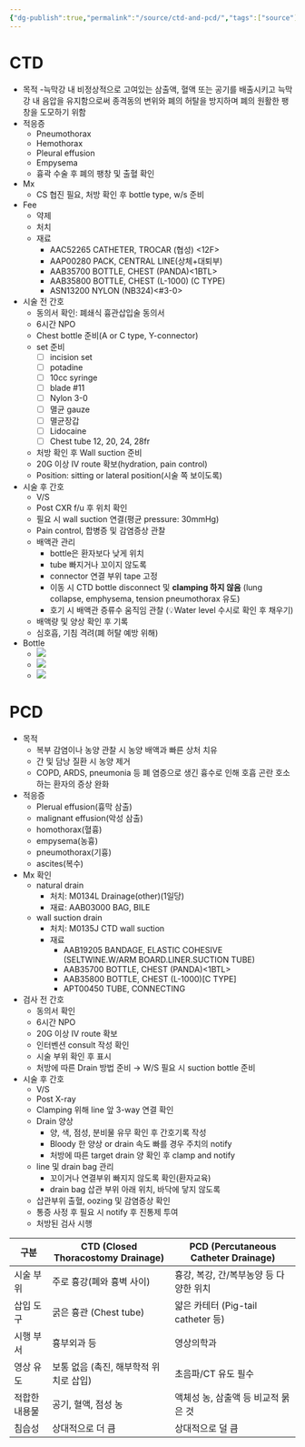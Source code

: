 ```yaml
---
{"dg-publish":true,"permalink":"/source/ctd-and-pcd/","tags":["source"],"created":"2025-08-20T11:21:27.424+09:00","updated":"2025-08-21T21:41:06.395+09:00"}
---
```


# CTD
- 목적
	-늑막강 내 비정상적으로 고여있는 삼출액, 혈액 또는 공기를 배출시키고 늑막강 내 음압을 유지함으로써 종격동의 변위와 폐의 허탈을 방지하며 폐의 원활한 팽창을 도모하기 위함
- 적응증
	- Pneumothorax
	- Hemothorax
	- Pleural effusion
	- Empysema
	- 흉곽 수술 후 폐의 팽창 및 출혈 확인
- Mx
	- CS 협진 필요, 처방 확인 후 bottle type, w/s 준비
- Fee
	- 약제 
	- 처치
	- 재료
		- AAC52265 CATHETER, TROCAR (협성) <12F>
		- AAP00280 PACK, CENTRAL LINE(상체+대퇴부)
		- AAB35700 BOTTLE, CHEST (PANDA)<1BTL>
		- AAB35800 BOTTLE, CHEST (L-1000) (C TYPE)
		- ASN13200 NYLON (NB324)<#3-0>
- 시술 전 간호
	- 동의서 확인: 폐쇄식 흉관삽입술 동의서
	- 6시간 NPO
	- Chest bottle 준비(A or C type, Y-connector)
	- set 준비
		- [ ] incision set
		- [ ] potadine
		- [ ] 10cc syringe
		- [ ] blade #11
		- [ ] Nylon 3-0
		- [ ] 멸균 gauze
		- [ ] 멸균장갑
		- [ ] Lidocaine
		- [ ] Chest tube 12, 20, 24, 28fr
	- 처방 확인 후 Wall suction 준비
	- 20G 이상 IV route 확보(hydration, pain control)
	- Position: sitting or lateral position(시술 쪽 보이도록)
- 시술 후 간호
	- V/S
	- Post CXR f/u 후 위치 확인
	- 필요 시 wall suction 연결(평균 pressure: 30mmHg)
	- Pain control, 합병증 및 감염증상 관찰
	- 배액관 관리
		- bottle은 환자보다 낮게 위치
		- tube 빠지거나 꼬이지 않도록
		- connector 연결 부위 tape 고정
		- 이동 시 CTD bottle disconnect 및 **clamping 하지 않음** (lung collapse, emphysema, tension pneumothorax 유도)
		- 호기 시 배액관 증류수 움직임 관찰 (💡Water level 수시로 확인 후 채우기)
	- 배액량 및 양상 확인 후 기록
	- 심호흡, 기침 격려(폐 허탈 예방 위해)
- Bottle
	- ![](https://i.imgur.com/9xelHlP.jpeg)
	- ![](https://i.imgur.com/Z5EOvVe.jpeg)
	- ![](https://i.imgur.com/jWiwHVh.jpeg)
# PCD 
- 목적
	- 복부 감염이나 농양 관찰 시 농양 배액과 빠른 상처 치유
	- 간 및 담낭 질환 시 농양 제거
	- COPD, ARDS, pneumonia 등 폐 염증으로 생긴 흉수로 인해 호흡 곤란 호소 하는 환자의 증상 완화
- 적응증
	- Plerual effusion(흉막 삼출)
	- malignant effusion(악성 삼출)
	- homothorax(혈흉)
	- empysema(농흉)
	- pneumothorax(기흉)
	- ascites(복수)
- Mx 확인 
	- natural drain
		- 처치: M0134L Drainage(other)(1일당)
		- 재료: AAB03000 BAG, BILE
	- wall suction drain 
		- 처치: M0135J CTD wall suction
		- 재료
			- AAB19205 BANDAGE, ELASTIC COHESIVE (SELTWINE.W/ARM BOARD.LINER.SUCTION TUBE)
			- AAB35700 BOTTLE, CHEST (PANDA)<1BTL>
			- AAB35800 BOTTLE, CHEST (L-1000)[C TYPE]
			- APT00450 TUBE, CONNECTING
- 검사 전 간호 
	- 동의서 확인
	- 6시간 NPO
	- 20G 이상 IV route 확보
	- 인터벤션 consult 작성 확인
	- 시술 부위 확인 후 표시 
	- 처방에 따른 Drain 방법 준비 → W/S 필요 시 suction bottle 준비 
- 시술 후 간호
	- V/S
	- Post X-ray
	- Clamping 위해 line 앞 3-way 연결 확인
	- Drain 양상
		- 양, 색, 점성, 분비물 유무 확인 후 간호기록 작성
		- Bloody 한 양상 or drain 속도 빠를 경우 주치의 notify
		- 처방에 따른 target drain 양 확인 후 clamp and notify 
	- line 및 drain bag 관리 
		- 꼬이거나 연결부위 빠지지 않도록 확인(환자교육)
		- drain bag 삽관 부위 아래 위치, 바닥에 닿지 않도록 
	- 삽관부위 출혈, oozing 및 감염증상 확인
	- 통증 사정 후 필요 시 notify 후 진통제 투여
	- 처방된 검사 시행

|구분|CTD (Closed Thoracostomy Drainage)|PCD (Percutaneous Catheter Drainage)|
|---|---|---|
|시술 부위|주로 흉강(폐와 흉벽 사이)|흉강, 복강, 간/복부농양 등 다양한 위치|
|삽입 도구|굵은 흉관 (Chest tube)|얇은 카테터 (Pig-tail catheter 등)|
|시행 부서|흉부외과 등|영상의학과|
|영상 유도|보통 없음 (촉진, 해부학적 위치로 삽입)|초음파/CT 유도 필수|
|적합한 내용물|공기, 혈액, 점성 농|액체성 농, 삼출액 등 비교적 묽은 것|
|침습성|상대적으로 더 큼|상대적으로 덜 큼|